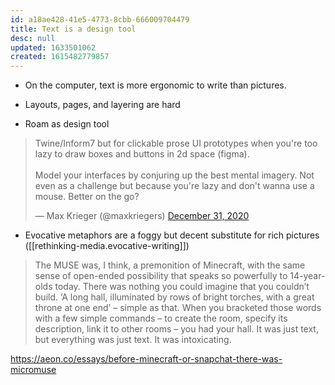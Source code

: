 ```yaml
---
id: a18ae428-41e5-4773-8cbb-666009704479
title: Text is a design tool
desc: null
updated: 1633501062
created: 1615482779857
---
```


- On the computer, text is more ergonomic to write than pictures.

- Layouts, pages, and layering are hard

- Roam as design tool

<blockquote class="twitter-tweet"><p lang="en" dir="ltr">Twine/Inform7 but for clickable prose UI prototypes when you&#39;re too lazy to draw boxes and buttons in 2d space (figma).<br><br>Model your interfaces by conjuring up the best mental imagery. Not even as a challenge but because you&#39;re lazy and don&#39;t wanna use a mouse. Better on the go?</p>&mdash; Max Krieger (@maxkriegers) <a href="https://twitter.com/maxkriegers/status/1344523062608326656?ref_src=twsrc%5Etfw">December 31, 2020</a></blockquote> <script async src="https://platform.twitter.com/widgets.js" charset="utf-8"></script>

- Evocative metaphors are a foggy but decent substitute for rich pictures ([[rethinking-media.evocative-writing]])

> The MUSE was, I think, a premonition of Minecraft, with the same sense of open-ended possibility that speaks so powerfully to 14-year-olds today. There was nothing you could imagine that you couldn’t build. ‘A long hall, illuminated by rows of bright torches, with a great throne at one end’ – simple as that. When you bracketed those words with a few simple commands – to create the room, specify its description, link it to other rooms – you had your hall.
> It was just text, but everything was just text. It was intoxicating.

https://aeon.co/essays/before-minecraft-or-snapchat-there-was-micromuse


[//begin]: # "Autogenerated link references for markdown compatibility"

[evocative-writing]: evocative-writing.md "Writing as evocation"

[//end]: # "Autogenerated link references"
